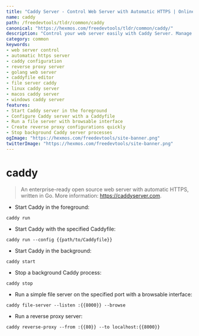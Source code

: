 ```yaml
---
title: "Caddy Server - Control Web Server with Automatic HTTPS | Online Free DevTools by Hexmos"
name: caddy
path: /freedevtools/tldr/common/caddy
canonical: "https://hexmos.com/freedevtools/tldr/common/caddy/"
description: "Control your web server easily with Caddy Server. Manage HTTPS certificates automatically and reverse proxy configurations effortlessly. Free online tool, no registration required."
category: common
keywords:
- web server control
- automatic https server
- caddy configuration
- reverse proxy server
- golang web server
- caddyfile editor
- file server caddy
- linux caddy server
- macos caddy server
- windows caddy server
features:
- Start Caddy server in the foreground
- Configure Caddy server with a Caddyfile
- Run a file server with browsable interface
- Create reverse proxy configurations quickly
- Stop background Caddy server processes
ogImage: "https://hexmos.com/freedevtools/site-banner.png"
twitterImage: "https://hexmos.com/freedevtools/site-banner.png"
---
```


# caddy

> An enterprise-ready open source web server with automatic HTTPS, written in Go.
> More information: <https://caddyserver.com>.

- Start Caddy in the foreground:

`caddy run`

- Start Caddy with the specified Caddyfile:

`caddy run --config {{path/to/Caddyfile}}`

- Start Caddy in the background:

`caddy start`

- Stop a background Caddy process:

`caddy stop`

- Run a simple file server on the specified port with a browsable interface:

`caddy file-server --listen :{{8000}} --browse`

- Run a reverse proxy server:

`caddy reverse-proxy --from :{{80}} --to localhost:{{8000}}`
